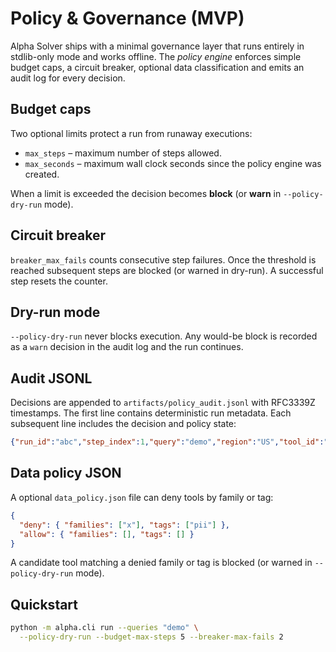 # Policy & Governance (MVP)

Alpha Solver ships with a minimal governance layer that runs entirely in
stdlib-only mode and works offline.  The *policy engine* enforces simple
budget caps, a circuit breaker, optional data classification and emits an
audit log for every decision.

## Budget caps

Two optional limits protect a run from runaway executions:

- `max_steps` – maximum number of steps allowed.
- `max_seconds` – maximum wall clock seconds since the policy engine was
  created.

When a limit is exceeded the decision becomes **block** (or **warn** in
`--policy-dry-run` mode).

## Circuit breaker

`breaker_max_fails` counts consecutive step failures.  Once the threshold is
reached subsequent steps are blocked (or warned in dry-run).  A successful
step resets the counter.

## Dry-run mode

`--policy-dry-run` never blocks execution.  Any would-be block is recorded as a
`warn` decision in the audit log and the run continues.

## Audit JSONL

Decisions are appended to `artifacts/policy_audit.jsonl` with RFC3339Z
timestamps.  The first line contains deterministic run metadata.  Each
subsequent line includes the decision and policy state:

```json
{"run_id":"abc","step_index":1,"query":"demo","region":"US","tool_id":"t1","decision":"warn","reason":"max_steps exceeded","budget":{"steps":3,"max_steps":2,"elapsed_s":0.1,"max_seconds":0},"breaker":{"fails":0,"max_fails":0,"tripped":false},"data_class":{"family":"","tags":[],"status":"allow"}}
```

## Data policy JSON

A optional `data_policy.json` file can deny tools by family or tag:

```json
{
  "deny": { "families": ["x"], "tags": ["pii"] },
  "allow": { "families": [], "tags": [] }
}
```

A candidate tool matching a denied family or tag is blocked (or warned in
`--policy-dry-run` mode).

## Quickstart

```bash
python -m alpha.cli run --queries "demo" \
  --policy-dry-run --budget-max-steps 5 --breaker-max-fails 2
```
